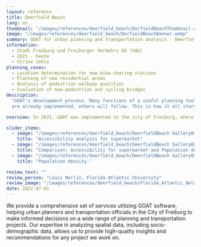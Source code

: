 ```yaml
---
layout: reference
title: Deerfield Beach
lang: en
thumbnail: "/images/references/deerfield_beach/DerfieldBeachThumbnail.webp"
image: "/images/references/deerfield_beach/DerfieldBeachBanner.webp"
summary: GOAT for urban planning and transportation analysis - Deerfield Beach, Florida
information:
  - Stadt Freiburg und Freiburger Verkehrs AG (VAG)
  - 2021 - heute
  - Ulrike Jehle
planning_cases:
  - Location determination for new bike-sharing stations
  - Planning of new residential areas
  - Analysis of pedestrian walkway qualities
  - Evaluation of new pedestrian and cycling bridges
description:
  "GOAT's development process. Many functions of a useful planning tool
  are already implemented, others will follow. This is how it all started:"

overview: In 2021, GOAT was implemented to the city of Freiburg, where it was developed with new features as part of an innovation project. Since then, the software has been used by the City of Freiburg's Urban Planning Department and the VAG, among others, to conduct needs and location analyses for new bike-sharing stations. A wide range of spatial data, including socio-demographic data, is used for this purpose.

slider_items:
  - image: "/images/references/deerfield_beach/DeerfieldBeach Gallery01.webp"
    title: "Accessibility analysis for supermarket"
  - image: "/images/references/deerfield_beach/DeerfieldBeach Gallery02.webp"
    title: "Comparison: Accessibility for supermarket and Population density."
  - image: "/images/references/deerfield_beach/DeerfieldBeach Gallery03.webp"
    title: "Population density."

review_text: ""
review_person: "Louis Merlin, Florida Atlantic University"
review_image: "/images/references/deerfield_beach/Florida_Atlantic_Owls_logo.webp"
date: 2022-07-01
---
```


We provide a comprehensive set of services utilizing GOAT software, helping urban planners and transportation officials in the City of Freiburg to make informed decisions on a wide range of planning and transportation projects. Our expertise in analyzing spatial data, including socio-demographic data, allows us to provide high-quality insights and recommendations for any project we work on.